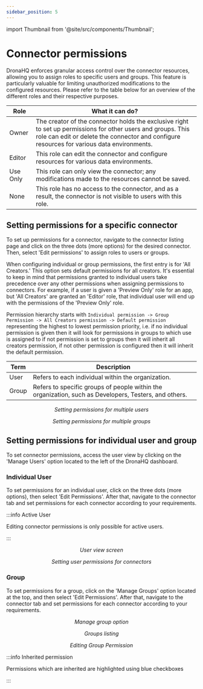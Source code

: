 ```yaml
---
sidebar_position: 5
---
```


import Thumbnail from '@site/src/components/Thumbnail';

# Connector permissions

DronaHQ enforces granular access control over the connector resources, allowing you to assign roles to specific users and groups. This feature is particularly valuable for limiting unauthorized modifications to the configured resources. Please refer to the table below for an overview of the different roles and their respective purposes.

| Role     | What it can do?                                                                                                                                                                                          |
|----------|-----------------------------------------------------------------------------------------------------------------------------------------------------------------------------------------------------------|
| Owner    | The creator of the connector holds the exclusive right to set up permissions for other users and groups. This role can edit or delete the connector and configure resources for various data environments. |
| Editor   | This role can edit the connector and configure resources for various data environments.                                                                                                                               |
| Use Only | This role can only view the connector; any modifications made to the resources cannot be saved.                                                                                                                     |
| None     | This role has no access to the connector, and as a result, the connector is not visible to users with this role.                                                                                                                     |

## Setting permissions for a specific connector

To set up permissions for a connector, navigate to the connector listing page and click on the three dots (more options) for the desired connector. Then, select 'Edit permissions' to assign roles to users or groups.

When configuring individual or group permissions, the first entry is for 'All Creators.' This option sets default permissions for all creators. It's essential to keep in mind that permissions granted to individual users take precedence over any other permissions when assigning permissions to connectors. For example, if a user is given a 'Preview Only' role for an app, but 'All Creators' are granted an 'Editor' role, that individual user will end up with the permissions of the 'Preview Only' role. 

Permission hierarchy starts with `Individual permission -> Group Permission -> All Creators permission -> Default permission` representing the highest to lowest permission priority, i.e. if no individual permission is given then it will look for permissions in groups to which use is assigned to if not permission is set to groups then it will inherit all creators permission, if not other permission is configured then it will inherit the default permission.

| Term  | Description                                                                                           |
|-------|-------------------------------------------------------------------------------------------------------|
| User  | Refers to each individual within the organization.                                                    |
| Group | Refers to specific groups of people within the organization, such as Developers, Testers, and others. |

<figure>
  <Thumbnail src="/img/connecting-datasource/concepts/connector-permissions/connector-library-permissions-user-list.png" alt="Setting permissions for multiple users" />
  <figcaption align='center'><i>Setting permissions for multiple users</i></figcaption>
</figure>

<figure>
  <Thumbnail src="/img/connecting-datasource/concepts/connector-permissions/connector-library-permissions-group-list.png" alt="Setting permissions for multiple groups" />
  <figcaption align='center'><i>Setting permissions for multiple groups</i></figcaption>
</figure>

## Setting permissions for individual user and group

To set connector permissions, access the user view by clicking on the 'Manage Users' option located to the left of the DronaHQ dashboard.

### Individual User

To set permissions for an individual user, click on the three dots (more options), then select 'Edit Permissions'. After that, navigate to the connector tab and set permissions for each connector according to your requirements.

:::info Active User

Editing connector permissions is only possible for active users.

:::

<figure>
  <Thumbnail src="/img/connecting-datasource/concepts/connector-permissions/user-view-edit-permission.png" alt="User view screen" />
  <figcaption align='center'><i>User view screen</i></figcaption>
</figure>

<figure>
  <Thumbnail src="/img/connecting-datasource/concepts/connector-permissions/setting-connectors-permission-for-user.png" alt="Setting user permissions for connectors" />
  <figcaption align='center'><i>Setting user permissions for connectors</i></figcaption>
</figure>


### Group

To set permissions for a group, click on the 'Manage Groups' option located at the top, and then select 'Edit Permissions'. After that, navigate to the connector tab and set permissions for each connector according to your requirements.

<figure>
  <Thumbnail src="/img/connecting-datasource/concepts/connector-permissions/manage-group-option.png" alt="Manage group option" />
  <figcaption align='center'><i>Manage group option</i></figcaption>
</figure>

<figure>
  <Thumbnail src="/img/connecting-datasource/concepts/connector-permissions/setting-connectors-permission-for-group.png" alt="Groups listing" />
  <figcaption align='center'><i>Groups listing</i></figcaption>
</figure>

<figure>
  <Thumbnail src="/img/connecting-datasource/concepts/connector-permissions/editing-group-permission.png" alt="Groups listing" />
  <figcaption align='center'><i>Editing Group Permission</i></figcaption>
</figure>

:::info Inherited permission

Permissions which are inherited are highlighted using blue checkboxes

:::